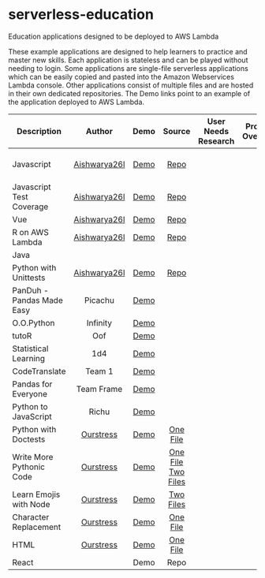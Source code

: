 # serverless-education
Education applications designed to be deployed to AWS Lambda

These example applications are designed to help learners to practice and master new skills. Each application is stateless and can be played without needing to login. Some applications are single-file serverless applications which can be easily copied and pasted into the Amazon Webservices Lambda console. Other applications consist of multiple files and are hosted in their own dedicated repositories. The Demo links point to an example of the application deployed to AWS Lambda. 

| Description | Author | Demo | Source | User Needs Research |  Product Overview | Deployment Walkthrough |
| ------------|:------:|:----:|:------:|:-----:|:-----:|:-----:|
| Javascript               |[Aishwarya26l](https://github.com/Aishwarya26l)| [Demo](https://ak0y53o2c4.execute-api.us-east-1.amazonaws.com/default/jsCodeForTest) | [Repo](https://github.com/Aishwarya26l/jestRunner-edit-source-code)         |||Cloud9 GitHub Actions|
| Javascript Test Coverage | [Aishwarya26l](https://github.com/Aishwarya26l)   | [Demo](https://782y5jejz5.execute-api.us-east-1.amazonaws.com/default/jestRunner)      |   [Repo](https://github.com/Aishwarya26l/jestRunner) |||TBD|
| Vue                      | [Aishwarya26l](https://github.com/Aishwarya26l)   | [Demo](https://7n7tym5499.execute-api.us-east-1.amazonaws.com/default/vueTest) | [Repo](https://github.com/Aishwarya26l/vueTestingSuite)         |||TBD|
| R on AWS Lambda          | [Aishwarya26l](https://github.com/Aishwarya26l)        | [Demo](https://11i42lvxd2.execute-api.us-east-1.amazonaws.com/Prod/app/)      |  [Repo](https://github.com/Aishwarya26l/sam-R-Lambda)|||TBD|
| Java                     |        |      |  |||TBD|
| Python with Unittests    | [Aishwarya26l](https://github.com/Aishwarya26l)        | [Demo](https://dmvd8lmqa9.execute-api.us-east-1.amazonaws.com/default/pythonTestingSuite)      |  [Repo](https://github.com/Aishwarya26l/pythonTestingSuite)|||TBD|
|PanDuh - Pandas Made Easy | Picachu   | [Demo](https://dozw7xoy73.execute-api.us-east-1.amazonaws.com/Prod/) |    ||||
|O.O.Python                | Infinity  | [Demo](https://ykab5hzm96.execute-api.us-east-1.amazonaws.com/Prod/) |    ||||
|tutoR                     | Oof       | [Demo](https://kh14xmo3v0.execute-api.us-east-1.amazonaws.com/default/tutor_week11_test) |    ||||
|Statistical Learning      | 1d4       | [Demo](https://1b1u6ce6m6.execute-api.us-east-1.amazonaws.com/Prod/index.html) |    ||||
|CodeTranslate             | Team 1    | [Demo](http://dev-codetranslate797530.s3-website-eu-west-1.amazonaws.com/)  |    ||||
|Pandas for Everyone       | Team Frame   | [Demo](https://ozrho39uxh.execute-api.us-east-1.amazonaws.com/default/pandas-frame) |    ||||
|Python to JavaScript | Richu   | [Demo](https://justussoh.github.io/BT3103-P2J/#/) |    ||||
|Python with Doctests    |  [Ourstress](https://github.com/Ourstress)        | [Demo](https://lx09eyssj6.execute-api.us-east-1.amazonaws.com/default/doctestPythonLearning)      |  [One File](https://github.com/Ourstress/lambdaFunctions/blob/master/doctestActivity2.py) ||
|Write More Pythonic Code  |  [Ourstress](https://github.com/Ourstress)  | [Demo](https://qkfgaek7c4.execute-api.us-east-1.amazonaws.com/default/pythonicCode)      |   [One File](https://github.com/Ourstress/lambdaFunctions/blob/master/pythonicCodeActivity.py) [Two Files](https://github.com/scboesch/serverless-education/tree/master/2Files/writePythonicCode)||
| Learn Emojis with Node   | [Ourstress](https://github.com/Ourstress) | [Demo](https://qc4h62xt56.execute-api.us-east-1.amazonaws.com/default/minimalEmojiReplacer) |   [Two Files](/2Files/emojiReplacer) ||
| Character Replacement  | [Ourstress](https://github.com/Ourstress)   | [Demo](https://j30d9ve863.execute-api.us-east-1.amazonaws.com/default/emojiReplacer)      |   [One File](https://github.com/Ourstress/lambdaFunctions/blob/master/emojiReplacer.js) ||
|HTML | [Ourstress](https://github.com/Ourstress)   | [Demo](https://0vww2yw6y1.execute-api.us-east-1.amazonaws.com/default/fiveQuestionsHtmlActivity)      |   [One File](https://github.com/Ourstress/lambdaFunctions/blob/master/htmlActivity.py) ||
|React                 |    | Demo |   Repo ||

